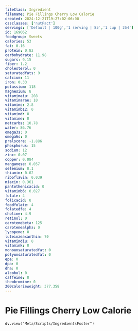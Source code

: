 ```yaml
---
fileClass: Ingredient
filename: Pie Fillings Cherry Low Calorie
created: 2024-12-21T19:27:02-06:00
cssclasses: ['nutFact']
servings: ['Default | 100g','1 serving | 85','1 cup | 264']
id: 169062
foodgroup: Sweets
calories: 53
fat: 0.16
protein: 0.82
carbohydrate: 11.98
sugars: 9.15
fiber: 1.2
cholesterol: 0
saturatedfats: 0
calcium: 11
iron: 0.33
potassium: 118
magnesium: 8
vitaminaiu: 208
vitaminarae: 10
vitaminc: 2.8
vitaminb12: 0
vitamind: 0
vitamine: 0
netcarbs: 10.78
water: 86.76
omega3s: 0
omega6s: 0
pralscore: -1.886
phosphorus: 15
sodium: 12
zinc: 0.07
copper: 0.084
manganese: 0.057
selenium: 0.1
thiamin: 0.02
riboflavin: 0.039
niacin: 0.361
pantothenicacid: 0
vitaminb6: 0.027
folate: 4
folicacid: 0
foodfolate: 4
folatedfe: 4
choline: 4.9
retinol: 0
carotenebeta: 125
carotenealpha: 0
lycopene: 0
luteinzeaxanthin: 70
vitamindiu: 0
vitamink: 0
monounsaturatedfat: 0
polyunsaturatedfat: 0
epa: 0
dpa: 0
dha: 0
alcohol: 0
caffeine: 0
theobromine: 0
200calorieweight: 377.358
---
```


# Pie Fillings Cherry Low Calorie

```dataviewjs
dv.view("Meta/Scripts/IngredientsFooter")
```